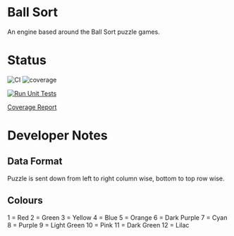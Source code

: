 # Ball Sort

An engine based around the Ball Sort puzzle games.

# Status

![CI](https://github.com/stevehjohn/BallSort/actions/workflows/test.yml/badge.svg)
![coverage](https://stevehjohn.github.io/BallSort/badge_linecoverage.svg)


[![Run Unit Tests](https://github.com/stevehjohn/BallSort/actions/workflows/test.yml/badge.svg)](https://github.com/stevehjohn/BallSort/actions/workflows/test.yml)

[Coverage Report](https://stevehjohn.github.io/BallSort/index.html)

# Developer Notes

## Data Format

Puzzle is sent down from left to right column wise, bottom to top row wise.

## Colours

1 = Red
2 = Green
3 = Yellow
4 = Blue
5 = Orange
6 = Dark Purple
7 = Cyan
8 = Purple
9 = Light Green
10 = Pink
11 = Dark Green
12 = Lilac
